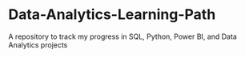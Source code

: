 # Data-Analytics-Learning-Path
A repository to track my progress in SQL, Python, Power BI, and Data Analytics projects
